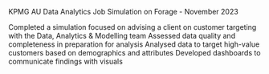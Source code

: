 KPMG AU Data Analytics Job Simulation on Forage - November 2023

Completed a simulation focused on advising a client on customer targeting with the Data, Analytics & Modelling team
Assessed data quality and completeness in preparation for analysis
Analysed data to target high-value customers based on demographics and attributes
Developed dashboards to communicate findings with visuals
